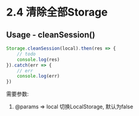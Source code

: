 # 2.4 清除全部Storage

## Usage - cleanSession\(\)

```javascript
Storage.cleanSession(local).then(res => {
    // todo
    console.log(res)
}).catch(err => {
    // err
    console.log(err)
})
```

需要参数:

1.  @params =&gt; local 切换LocalStorage, 默认为false 



